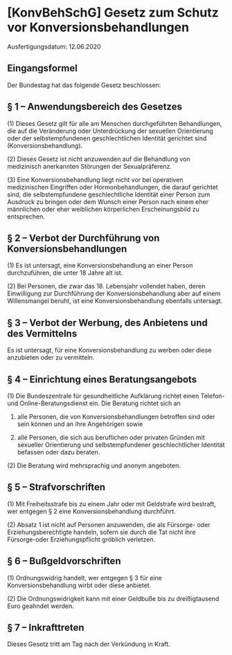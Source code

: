 # [KonvBehSchG] Gesetz zum Schutz vor Konversionsbehandlungen

Ausfertigungsdatum: 12.06.2020

 

## Eingangsformel

Der Bundestag hat das folgende Gesetz beschlossen:


## § 1 – Anwendungsbereich des Gesetzes

(1) Dieses Gesetz gilt für alle am Menschen durchgeführten Behandlungen, die auf die Veränderung oder Unterdrückung der sexuellen Orientierung oder der selbstempfundenen geschlechtlichen Identität gerichtet sind (Konversionsbehandlung).

(2) Dieses Gesetz ist nicht anzuwenden auf die Behandlung von medizinisch anerkannten Störungen der Sexualpräferenz.

(3) Eine Konversionsbehandlung liegt nicht vor bei operativen medizinischen Eingriffen oder Hormonbehandlungen, die darauf gerichtet sind, die selbstempfundene geschlechtliche Identität einer Person zum Ausdruck zu bringen oder dem Wunsch einer Person nach einem eher männlichen oder eher weiblichen körperlichen Erscheinungsbild zu entsprechen.


## § 2 – Verbot der Durchführung von Konversionsbehandlungen

(1) Es ist untersagt, eine Konversionsbehandlung an einer Person durchzuführen, die unter 18 Jahre alt ist.

(2) Bei Personen, die zwar das 18. Lebensjahr vollendet haben, deren Einwilligung zur Durchführung der Konversionsbehandlung aber auf einem Willensmangel beruht, ist eine Konversionsbehandlung ebenfalls untersagt.


## § 3 – Verbot der Werbung, des Anbietens und des Vermittelns

Es ist untersagt, für eine Konversionsbehandlung zu werben oder diese anzubieten oder zu vermitteln.


## § 4 – Einrichtung eines Beratungsangebots

(1) Die Bundeszentrale für gesundheitliche Aufklärung richtet einen Telefon- und Online-Beratungsdienst ein. Die Beratung richtet sich an

1. alle Personen, die von Konversionsbehandlungen betroffen sind oder sein können und an ihre Angehörigen sowie

2. alle Personen, die sich aus beruflichen oder privaten Gründen mit sexueller Orientierung und selbstempfundener geschlechtlicher Identität befassen oder dazu beraten.

(2) Die Beratung wird mehrsprachig und anonym angeboten.


## § 5 – Strafvorschriften

(1) Mit Freiheitsstrafe bis zu einem Jahr oder mit Geldstrafe wird bestraft, wer entgegen § 2 eine Konversionsbehandlung durchführt.

(2) Absatz 1 ist nicht auf Personen anzuwenden, die als Fürsorge- oder Erziehungsberechtigte handeln, sofern sie durch die Tat nicht ihre Fürsorge-oder Erziehungspflicht gröblich verletzen.


## § 6 – Bußgeldvorschriften

(1) Ordnungswidrig handelt, wer entgegen § 3 für eine Konversionsbehandlung wirbt oder diese anbietet.

(2) Die Ordnungswidrigkeit kann mit einer Geldbuße bis zu dreißigtausend Euro geahndet werden.


## § 7 – Inkrafttreten

Dieses Gesetz tritt am Tag nach der Verkündung in Kraft.
